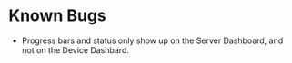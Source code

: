 # Known Bugs

* Progress bars and status only show up on the Server Dashboard, and not on the Device Dashbard.


